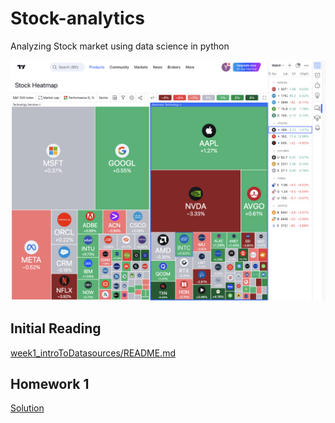 # Stock-analytics

Analyzing Stock market using data science in python

![1713999353188](image/README/1713999353188.png)

## Initial Reading 

[week1_introToDatasources/README.md](week1_introToDatasources/README.md)

## Homework 1

[Solution](week1_introToDatasources/Homework_solution.ipynb)
